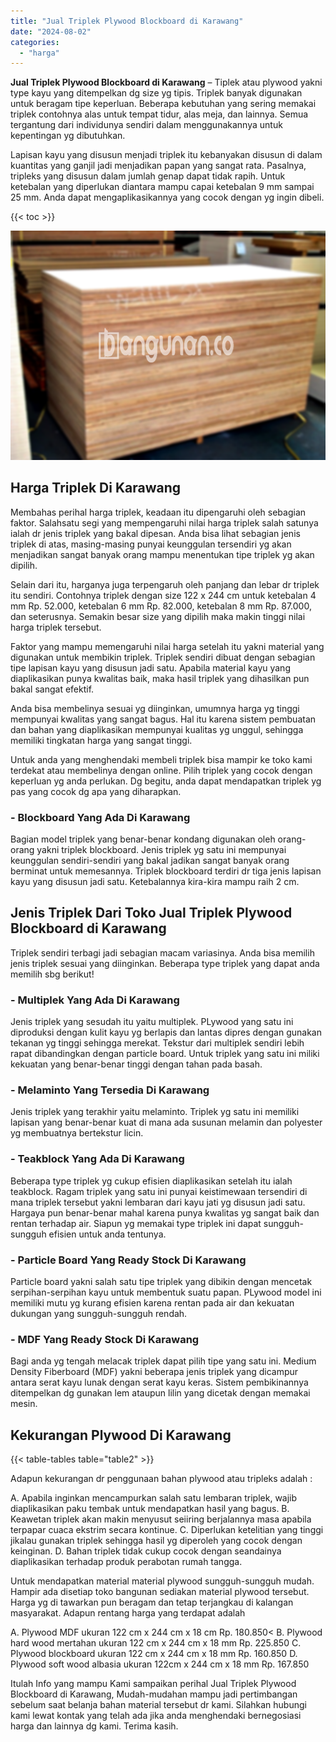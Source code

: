 ```yaml
---
title: "Jual Triplek Plywood Blockboard di Karawang"
date: "2024-08-02"
categories: 
  - "harga"
---
```


**Jual Triplek Plywood Blockboard di Karawang** – Tiplek atau plywood yakni type kayu yang ditempelkan dg size yg tipis. Triplek banyak digunakan untuk beragam tipe keperluan. Beberapa kebutuhan yang sering memakai triplek contohnya alas untuk tempat tidur, alas meja, dan lainnya. Semua tergantung dari individunya sendiri dalam menggunakannya untuk kepentingan yg dibutuhkan.

Lapisan kayu yang disusun menjadi triplek itu kebanyakan disusun di dalam kuantitas yang ganjil jadi menjadikan papan yang sangat rata. Pasalnya, tripleks yang disusun dalam jumlah genap dapat tidak rapih. Untuk ketebalan yang diperlukan diantara mampu capai ketebalan 9 mm sampai 25 mm. Anda dapat mengaplikasikannya yang cocok dengan yg ingin dibeli.

{{< toc >}}

![Jual Triplek Plywood Blockboard di Karawang](/images/jual-triplek-murah-36.png)

## Harga Triplek Di Karawang

Membahas perihal harga triplek, keadaan itu dipengaruhi oleh sebagian faktor. Salahsatu segi yang mempengaruhi nilai harga triplek salah satunya ialah dr jenis triplek yang bakal dipesan. Anda bisa lihat sebagian jenis triplek di atas, masing-masing punyai keunggulan tersendiri yg akan menjadikan sangat banyak orang mampu menentukan tipe triplek yg akan dipilih.

Selain dari itu, harganya juga terpengaruh oleh panjang dan lebar dr triplek itu sendiri. Contohnya triplek dengan size 122 x 244 cm untuk ketebalan 4 mm Rp. 52.000, ketebalan 6 mm Rp. 82.000, ketebalan 8 mm Rp. 87.000, dan seterusnya. Semakin besar size yang dipilih maka makin tinggi nilai harga triplek tersebut.

Faktor yang mampu memengaruhi nilai harga setelah itu yakni material yang digunakan untuk membikin triplek. Triplek sendiri dibuat dengan sebagian tipe lapisan kayu yang disusun jadi satu. Apabila material kayu yang diaplikasikan punya kwalitas baik, maka hasil triplek yang dihasilkan pun bakal sangat efektif.

Anda bisa membelinya sesuai yg diinginkan, umumnya harga yg tinggi mempunyai kwalitas yang sangat bagus. Hal itu karena sistem pembuatan dan bahan yang diaplikasikan mempunyai kualitas yg unggul, sehingga memiliki tingkatan harga yang sangat tinggi.

Untuk anda yang menghendaki membeli triplek bisa mampir ke toko kami terdekat atau membelinya dengan online. Pilih triplek yang cocok dengan keperluan yg anda perlukan. Dg begitu, anda dapat mendapatkan triplek yg pas yang cocok dg apa yang diharapkan.

### \- Blockboard Yang Ada Di Karawang

Bagian model triplek yang benar-benar kondang digunakan oleh orang-orang yakni triplek blockboard. Jenis triplek yg satu ini mempunyai keunggulan sendiri-sendiri yang bakal jadikan sangat banyak orang berminat untuk memesannya. Triplek blockboard terdiri dr tiga jenis lapisan kayu yang disusun jadi satu. Ketebalannya kira-kira mampu raih 2 cm.

## Jenis Triplek Dari Toko Jual Triplek Plywood Blockboard di Karawang

Triplek sendiri terbagi jadi sebagian macam variasinya. Anda bisa memilih jenis triplek sesuai yang diinginkan. Beberapa type triplek yang dapat anda memilih sbg berikut!

### \- Multiplek Yang Ada Di Karawang

Jenis triplek yang sesudah itu yaitu multiplek. PLywood yang satu ini diproduksi dengan kulit kayu yg berlapis dan lantas dipres dengan gunakan tekanan yg tinggi sehingga merekat. Tekstur dari multiplek sendiri lebih rapat dibandingkan dengan particle board. Untuk triplek yang satu ini miliki kekuatan yang benar-benar tinggi dengan tahan pada basah.

### \- Melaminto Yang Tersedia Di Karawang

Jenis triplek yang terakhir yaitu melaminto. Triplek yg satu ini memiliki lapisan yang benar-benar kuat di mana ada susunan melamin dan polyester yg membuatnya bertekstur licin.

### \- Teakblock Yang Ada Di Karawang

Beberapa type triplek yg cukup efisien diaplikasikan setelah itu ialah teakblock. Ragam triplek yang satu ini punyai keistimewaan tersendiri di mana triplek tersebut yakni lembaran dari kayu jati yg disusun jadi satu. Hargaya pun benar-benar mahal karena punya kwalitas yg sangat baik dan rentan terhadap air. Siapun yg memakai type triplek ini dapat sungguh-sungguh efisien untuk anda tentunya.

### \- Particle Board Yang Ready Stock Di Karawang

Particle board yakni salah satu tipe triplek yang dibikin dengan mencetak serpihan-serpihan kayu untuk membentuk suatu papan. PLywood model ini memiliki mutu yg kurang efisien karena rentan pada air dan kekuatan dukungan yang sungguh-sungguh rendah.

### \- MDF Yang Ready Stock Di Karawang

Bagi anda yg tengah melacak triplek dapat pilih tipe yang satu ini. Medium Density Fiberboard (MDF) yakni beberapa jenis triplek yang dicampur antara serat kayu lunak dengan serat kayu keras. Sistem pembikinannya ditempelkan dg gunakan lem ataupun lilin yang dicetak dengan memakai mesin.

## Kekurangan Plywood Di Karawang

{{< table-tables table="table2" >}}

Adapun kekurangan dr penggunaan bahan plywood atau tripleks adalah :

A. Apabila inginkan mencampurkan salah satu lembaran triplek, wajib diaplikasikan paku tembak untuk mendapatkan hasil yang bagus. B. Keawetan triplek akan makin menyusut seiiring berjalannya masa apabila terpapar cuaca ekstrim secara kontinue. C. Diperlukan ketelitian yang tinggi jikalau gunakan triplek sehingga hasil yg diperoleh yang cocok dengan keinginan. D. Bahan triplek tidak cukup cocok dengan seandainya diaplikasikan terhadap produk perabotan rumah tangga.

Untuk mendapatkan material material plywood sungguh-sungguh mudah. Hampir ada disetiap toko bangunan sediakan material plywood tersebut. Harga yg di tawarkan pun beragam dan tetap terjangkau di kalangan masyarakat. Adapun rentang harga yang terdapat adalah

A. Plywood MDF ukuran 122 cm x 244 cm x 18 cm Rp. 180.850< B. Plywood hard wood mertahan ukuran 122 cm x 244 cm x 18 mm Rp. 225.850 C. Plywood blockboard ukuran 122 cm x 244 cm x 18 mm Rp. 160.850 D. Plywood soft wood albasia ukuran 122cm x 244 cm x 18 mm Rp. 167.850

Itulah Info yang mampu Kami sampaikan perihal Jual Triplek Plywood Blockboard di Karawang, Mudah-mudahan mampu jadi pertimbangan sebelum saat belanja bahan material tersebut dr kami. Silahkan hubungi kami lewat kontak yang telah ada jika anda menghendaki bernegosiasi harga dan lainnya dg kami. Terima kasih.
